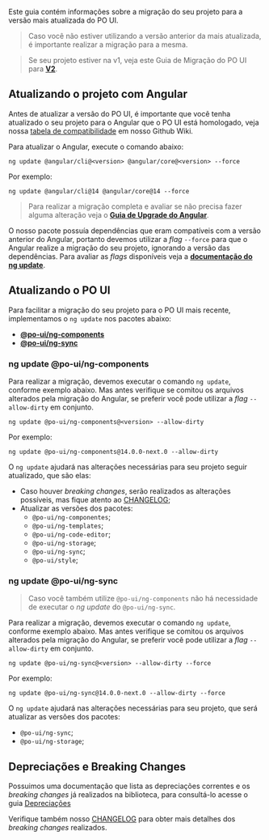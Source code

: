 [comment]: # (@label Migração do PO UI)
[comment]: # (@link guides/migration-poui)

Este guia contém informações sobre a migração do seu projeto para a versão mais atualizada do PO UI.

> Caso você não estiver utilizando a versão anterior da mais atualizada, é importante realizar a migração para a mesma.

> Se seu projeto estiver na v1, veja este Guia de Migração do PO UI para [**V2**](guides/migration-poui-v2).

## Atualizando o projeto com Angular

Antes de atualizar a versão do PO UI, é importante que você tenha atualizado o seu projeto para
o Angular que o PO UI está homologado, veja nossa
[tabela de compatibilidade](https://github.com/po-ui/po-angular/wiki#vers%C3%B5es-angular-x-po-ui) em nosso Github Wiki.

Para atualizar o Angular, execute o comando abaixo:

```
ng update @angular/cli@<version> @angular/core@<version> --force
```

Por exemplo:

```
ng update @angular/cli@14 @angular/core@14 --force
```

> Para realizar a migração completa e avaliar se não precisa fazer alguma alteração veja o [**Guia de Upgrade do Angular**](https://update.angular.io/).

O nosso pacote possuía dependências que eram compatíveis com a versão anterior do Angular, portanto
devemos utilizar a *flag* `--force` para que o Angular realize a migração do seu projeto, ignorando a versão das dependências.
Para avaliar as *flags* disponíveis veja a [**documentação do ng update**](https://angular.io/cli/update).

## Atualizando o PO UI

Para facilitar a migração do seu projeto para o PO UI mais recente, implementamos o `ng update` nos pacotes abaixo:

- [**@po-ui/ng-components**](guides/migration-poui#components)
- [**@po-ui/ng-sync**](guides/migration-poui#sync)


<a id="components"></a>
### ng update @po-ui/ng-components

Para realizar a migração, devemos executar o comando `ng update`, conforme exemplo abaixo. Mas antes verifique se comitou os arquivos alterados pela migração do Angular, se preferir você pode utilizar a
*flag* `--allow-dirty` em conjunto.

```
ng update @po-ui/ng-components@<version> --allow-dirty
```

Por exemplo:

```
ng update @po-ui/ng-components@14.0.0-next.0 --allow-dirty
```

O `ng update` ajudará nas alterações necessárias para seu projeto seguir atualizado, que são elas:
  - Caso houver *breaking changes*, serão realizados as alterações possíveis, mas fique atento ao
  [CHANGELOG](https://github.com/po-ui/po-angular/blob/master/CHANGELOG.md);
  - Atualizar as versões dos pacotes:
    - `@po-ui/ng-componentes`;
    - `@po-ui/ng-templates`;
    - `@po-ui/ng-code-editor`;
    - `@po-ui/ng-storage`;
    - `@po-ui/ng-sync`;
    - `@po-ui/style`;


<a id="sync"></a>
### ng update @po-ui/ng-sync

> Caso você também utilize `@po-ui/ng-components` não há necessidade de executar o *ng update* do `@po-ui/ng-sync`.

Para realizar a migração, devemos executar o comando `ng update`, conforme exemplo abaixo. Mas antes verifique se comitou os arquivos alterados pela migração do Angular, se preferir você pode utilizar a
*flag* `--allow-dirty` em conjunto.

```
ng update @po-ui/ng-sync@<version> --allow-dirty --force
```

Por exemplo:

```
ng update @po-ui/ng-sync@14.0.0-next.0 --allow-dirty --force
```

O `ng update` ajudará nas alterações necessárias para seu projeto, que será atualizar as versões dos pacotes:
  - `@po-ui/ng-sync`;
  - `@po-ui/ng-storage`;

## Depreciações e Breaking Changes

Possuimos uma documentação que lista as depreciações correntes e os *breaking changes* já realizados na biblioteca,
para consultá-lo acesse o guia [Depreciações](guides/deprecations)

Verifique também nosso [CHANGELOG](https://github.com/po-ui/po-angular/blob/master/CHANGELOG.md) para obter
mais detalhes dos *breaking changes* realizados.
